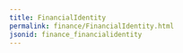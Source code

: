 ```yaml
---
title: FinancialIdentity
permalink: finance/FinancialIdentity.html
jsonid: finance_financialidentity
---
```

